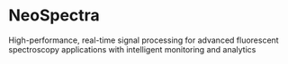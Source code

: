 # NeoSpectra
High-performance, real-time signal processing for advanced fluorescent spectroscopy applications with intelligent monitoring and analytics
